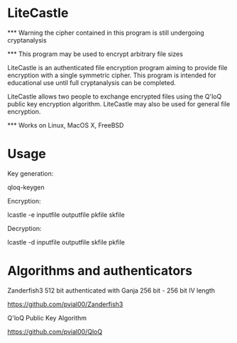 # LiteCastle

*** Warning the cipher contained in this program is still undergoing cryptanalysis

*** This program may be used to encrypt arbitrary file sizes

LiteCastle is an authenticated file encryption program aiming to provide file encryption with a single symmetric cipher.  This program is intended for educational use until full cryptanalysis can be completed.

LiteCastle allows two people to exchange encrypted files using the Q'loQ public key encryption algorithm.  LiteCastle may also be used for general file encryption.

*** Works on Linux, MacOS X, FreeBSD

# Usage

Key generation:

qloq-keygen

Encryption:

lcastle -e inputfile outputfile pkfile skfile

Decryption:

lcastle -d inputfile outputfile skfile pkfile

# Algorithms and authenticators

Zanderfish3 512 bit authenticated with Ganja 256 bit - 256 bit IV length

https://github.com/pvial00/Zanderfish3

Q'loQ Public Key Algorithm

https://github.com/pvial00/QloQ
